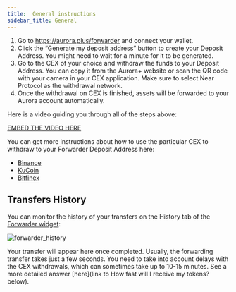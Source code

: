 ```yaml
---
title:  General instructions
sidebar_title: General
---
```


1. Go to https://aurora.plus/forwarder and connect your wallet.
2. Click the “Generate my deposit address” button to create your Deposit Address. You might need to wait for a minute for it to be generated.
3. Go to the CEX of your choice and withdraw the funds to your Deposit Address. You can copy it from the Aurora+ website or scan the QR code with your camera in your CEX application.
 Make sure to select Near Protocol as the withdrawal network.
4. Once the withdrawal on CEX is finished, assets will be forwarded to your Aurora account automatically.

Here is a video guiding you through all of the steps above:

[EMBED THE VIDEO HERE](/)

You can get more instructions about how to use the particular CEX to withdraw to your Forwarder Deposit Address here:

- [Binance](/launch-chain/forwarder/how-to-use/binance)
- [KuCoin](/launch-chain/forwarder/how-to-use/kucoin)
- [Bitfinex](/launch-chain/forwarder/how-to-use/bitfinex)

## Transfers History

You can monitor the history of your transfers on the History tab of the [Forwarder widget](https://aurora.plus/forwarder):

![forwarder_history](/img/forwarder_history.png)

Your transfer will appear here once completed. Usually, the forwarding transfer takes just a few seconds. You need to take into account delays with the CEX withdrawals, which can sometimes take up to 10-15 minutes. See a more detailed answer [here](link to How fast will I receive my tokens? below).
